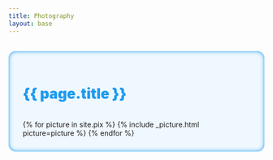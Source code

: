 ```yaml
---
title: Photography
layout: base
---
```


<br/>

<div class="row">
    <div class="col-lg-2 col-md-0"></div>
    <div class="col-lg-8 col-md-12" style="background-color: aliceblue; border-radius: 1em; padding: 2em; box-shadow: inset 0px 0px 8px 0px #1d9bf0;">
        <h1 style="color: #1d9bf0; font-weight: 900;">{{ page.title }}</h1>
        <br/>
        <div class="row">
            <div class="col-12">
                {% for picture in site.pix %}
                    {% include _picture.html picture=picture %}
                {% endfor %}
            </div>
        </div>
    </div>
</div>
